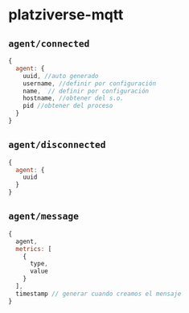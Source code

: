 # platziverse-mqtt

## `agent/connected`
``` js
{
  agent: {
    uuid, //auto generado
    username, //definir por configuración
    name,  // definir por configuración
    hostname, //obtener del s.o.
    pid //obtener del proceso
  }
}
```

## `agent/disconnected`
``` js
{
  agent: {
    uuid
  }
}
```


## `agent/message`
``` js
{
  agent,
  metrics: [
    {
      type,
      value
    }
  ],
  timestamp // generar cuando creamos el mensaje
}
```